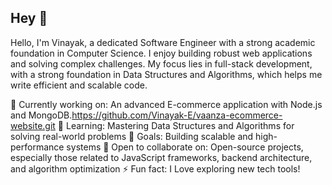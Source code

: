 ## Hey 👋

Hello, I'm Vinayak, a dedicated Software Engineer with a strong academic foundation in Computer Science. I enjoy building robust web applications and solving complex challenges. My focus lies in full-stack development, with a strong foundation in Data Structures and Algorithms, which helps me write efficient and scalable code. 

💼 Currently working on: An advanced E-commerce application with Node.js and MongoDB.https://github.com/Vinayak-E/vaanza-ecommerce-website.git
🌱 Learning: Mastering Data Structures and Algorithms for solving real-world problems
🎯 Goals: Building scalable and high-performance systems
🤝 Open to collaborate on: Open-source projects, especially those related to JavaScript frameworks, backend architecture, and algorithm optimization
⚡ Fun fact: I Love exploring new tech tools!
